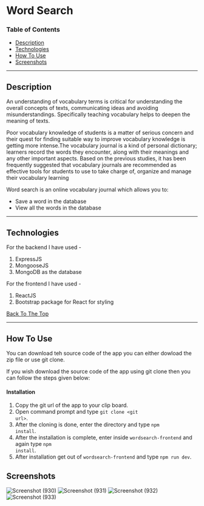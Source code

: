 # Word Search 

### Table of Contents

- [Description](#description)
- [Technologies](#technologies)
- [How To Use](#how-to-use)
- [Screenshots](#screenshots)

---

## Description

An understanding of vocabulary terms is critical for
understanding the overall concepts of texts, communicating ideas and avoiding
misunderstandings. Specifically teaching vocabulary helps to deepen the meaning of texts.

Poor vocabulary knowledge of students is a matter of serious
concern and their quest for finding suitable way to improve vocabulary knowledge is
getting more intense.The vocabulary journal is a kind of personal dictionary;
learners record the words they encounter, along with their meanings and any other
important aspects. Based on the previous studies, it has been
frequently suggested that vocabulary journals are recommended as effective tools for
students to use to take charge of, organize and manage their vocabulary learning

Word search is an online vocabulary journal which allows you to:
<ul>
    <li>Save a word in the database</li>
    <li>View all the words in the database</li>
</ul>

---

## Technologies

For the backend I have used -
 1. ExpressJS 
 2. MongooseJS
 3. MongoDB as the database

For the frontend I have used -
 1. ReactJS
 2. Bootstrap package for React for styling

[Back To The Top](#read-me-template)

---

## How To Use

You can download teh source code of the app you can either dowload the zip file or use git clone.

If you wish download the source code of the app using git clone then you can follow the steps given below:
#### Installation
1. Copy the git url of the app to your clip board.
2. Open command prompt and type <code>git clone \<git url\></code>.
3. After the cloning is done, enter the directory and type <code>npm install</code>.
4. After the installation is complete, enter inside <code>wordsearch-frontend</code> and again type <code>npm install</code>.
5. After installation get out of <code>wordsearch-frontend</code> and type <code>npm run dev</code>.


## Screenshots
![Screenshot (930)](https://user-images.githubusercontent.com/77119834/107882347-bd3c4100-6f0e-11eb-8053-ff7f8b474404.png)
![Screenshot (931)](https://user-images.githubusercontent.com/77119834/107882351-c0373180-6f0e-11eb-8c40-facff783b4bd.png)
![Screenshot (932)](https://user-images.githubusercontent.com/77119834/107882356-c1685e80-6f0e-11eb-8fa5-ce9e3b84c753.png)
![Screenshot (933)](https://user-images.githubusercontent.com/77119834/107882358-c200f500-6f0e-11eb-8041-2bffa5fddccd.png)

